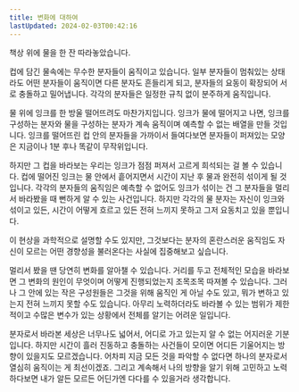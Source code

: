 ```yaml
---
title: 변화에 대하여
lastUpdated: 2024-02-03T00:42:16 
---
```


책상 위에 물을 한 잔 따라놓았습니다.


컵에 담긴 물속에는 무수한 분자들이 움직이고 있습니다. 일부 분자들이 멈춰있는 상태라도 어떤 분자들이 움직이면 다른 분자도 흔들리게 되고, 분자들의 요동이 확장되어 서로 충돌하고 밀어냅니다. 각각의 분자들은 일정한 규칙 없이 분주하게 움직입니다.


물 위에 잉크를 한 방울 떨어뜨려도 마찬가지입니다. 잉크가 물에 떨어지고 나면, 잉크를 구성하는 분자와 물을 구성하는 분자가 계속 움직이며 예측할 수 없는 배열을 만들 것입니다. 잉크를 떨어뜨린 컵 안의 분자들을 가까이서 들여다보면 분자들이 퍼져있는 모양은 지금이나 1분 후나 똑같이 무작위입니다.


하지만 그 컵을 바라보는 우리는 잉크가 점점 퍼져서 고르게 희석되는 걸 볼 수 있습니다. 컵에 떨어진 잉크는 물 안에서 흩어지면서 시간이 지난 후 물과 완전히 섞이게 될 것입니다. 각각의 분자들의 움직임은 예측할 수 없어도 잉크가 섞이는 건 그 분자들을 멀리서 바라봤을 때 뻔하게 알 수 있는 사건입니다. 하지만 각각의 물 분자는 자신이 잉크와 섞이고 있든, 시간이 어떻게 흐르고 있든 전혀 느끼지 못하고 그저 요동치고 있을 뿐입니다.


이 현상을 과학적으로 설명할 수도 있지만, 그것보다는 분자의 혼란스러운 움직임도 자신이 모르는 어떤 경향성을 불러온다는 사실에 집중해보고 싶습니다.


멀리서 봤을 땐 당연히 변화를 알아챌 수 있습니다. 거리를 두고 전체적인 모습을 바라보면 그 변화의 원인이 무엇이며 어떻게 진행되었는지 조목조목 따져볼 수 있습니다. 그러나 그 안에 있는 작은 구성원들은 그것을 위해 움직인 게 아닐 수도 있고, 뭐가 변하고 있는지 전혀 느끼지 못할 수도 있습니다. 아무리 노력하더라도 바라볼 수 있는 범위가 제한적이고 수많은 변수가 있는 상황에서 전체를 알기는 어려운 일입니다.


분자로서 바라본 세상은 너무나도 넓어서, 어디로 가고 있는지 알 수 없는 어지러운 기분입니다. 하지만 시간이 흘러 진동하고 충돌하는 사건들이 모이면 어디든 기울어지는 방향이 있을지도 모르겠습니다. 어차피 지금 모든 것을 파악할 수 없다면 하나의 분자로서 열심히 움직이는 게 최선이겠죠. 그리고 계속해서 나의 방향을 알기 위해 고민하고 노력하다보면 내가 알든 모르든 어딘가엔 다다를 수 있을거라 생각합니다. 